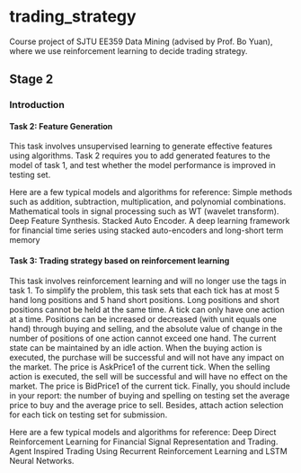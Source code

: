 # trading_strategy

Course project of SJTU EE359 Data Mining (advised by Prof. Bo Yuan), where we use reinforcement learning to decide trading strategy.



## Stage 2


### Introduction

#### Task 2: Feature Generation

This task involves unsupervised learning to generate effective features using algorithms. Task 2 requires you to add generated features to the model of task 1, and test whether the model performance is improved in testing set.

Here are a few typical models and algorithms for reference:
Simple methods such as addition, subtraction, multiplication, and polynomial combinations. Mathematical tools in signal processing such as WT (wavelet transform).
Deep Feature Synthesis.
Stacked Auto Encoder. A deep learning framework for financial time series using stacked auto-encoders and long-short term memory

#### Task 3: Trading strategy based on reinforcement learning

This task involves reinforcement learning and will no longer use the tags in task 1. To simplify the problem, this task sets that each tick has at most 5 hand long positions and 5 hand short positions. Long positions and short positions cannot be held at the same time. A tick can only have one action at a time. Positions can be increased or decreased (with unit equals one hand) through buying and selling, and the absolute value of change in the number of positions of one action cannot exceed one hand. The current state can be maintained by an idle action. When the buying action is executed, the purchase will be successful and will not have any impact on the market. The price is AskPrice1 of the current tick. When the selling action is executed, the sell will be successful and will have no effect on the market. The price is BidPrice1 of the current tick. Finally, you should include in your report:
the number of buying and spelling on testing set
the average price to buy and the average price to sell.
Besides, attach action selection for each tick on testing set for submission.

Here are a few typical models and algorithms for reference:
Deep Direct Reinforcement Learning for Financial Signal Representation and Trading.
Agent Inspired Trading Using Recurrent Reinforcement Learning and LSTM Neural Networks.
